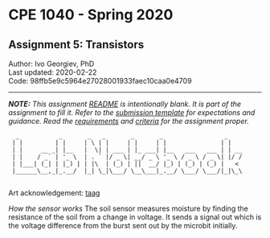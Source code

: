 # CPE 1040 - Spring 2020

## Assignment 5: Transistors

Author: Ivo Georgiev, PhD  
Last updated: 2020-02-22  
Code: 98ffb5e9c5964e27028001933faec10caa0e4709  

---

_**NOTE:** This assignment [README](README.md) is _intentionally_ blank. It is part of the assignment to fill it. Refer to the [submission template](submission-template.md) for expectations and guidance. Read the [requirements](requirements.md) and [criteria](criteria.md) for the assignment proper._


```
  _           _       _   _       _       _                 _    
 | |         | |     | \ | |     | |     | |               | |   
 | |     __ _| |__   |  \| | ___ | |_ ___| |__   ___   ___ | | __
 | |    / _` | '_ \  | . ` |/ _ \| __/ _ \ '_ \ / _ \ / _ \| |/ /
 | |___| (_| | |_) | | |\  | (_) | ||  __/ |_) | (_) | (_) |   < 
 |______\__,_|_.__/  |_| \_|\___/ \__\___|_.__/ \___/ \___/|_|\_\
                                                                                                                      
```
Art acknowledgement: [taag](http://patorjk.com/software/taag/)

*How the sensor works*
The soil sensor measures moisture by finding the resistance of the soil from a change in voltage. It sends a signal out which is the voltage difference from the burst sent out by the microbit initially.  
